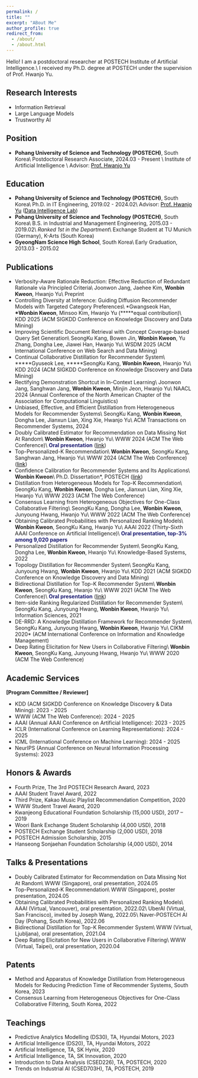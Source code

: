 ```yaml
---
permalink: /
title: ""
excerpt: "ABout Me"
author_profile: true
redirect_from: 
  - /about/
  - /about.html
---
```

Hello! I am a postdoctoral researcher at POSTECH Institute of Artificial Intelligence.\\
I received my Ph.D. degree at POSTECH under the supervision of Prof. Hwanjo Yu.[](files/FWCI_avg_2024.11.26.PNG)

Research Interests
------
- Information Retrieval
- Large Language Models
- Trustworthy AI

Position
------
- **Pohang University of Science and Technology (POSTECH)**, South Korea\\
Postdoctoral Research Associate, 2024.03 - Present \\
Institute of Artificial Intelligence \\
Advisor: <a href="https://sites.google.com/view/postechdi/member/faculty?authuser=0" target="_blank" style="color: black; ">Prof. Hwanjo Yu</a>

Education
------
- **Pohang University of Science and Technology (POSTECH)**, South Korea\\
Ph.D. in IT Engineering, 2019.02 - 2024.02\\
Advisor: <a href="https://sites.google.com/view/postechdi/member/faculty?authuser=0" target="_blank" style="color: black; text-decoration: underline;">Prof. Hwanjo Yu</a> (<a href="https://sites.google.com/view/postechdi" target="_blank" style="color: black; text-decoration: underline;">Data Intelligence Lab</a>)
- **Pohang University of Science and Technology (POSTECH)**, South Korea\\
B.S. in Industrial and Management Engineering, 2015.03 - 2019.02\\
*Ranked 1st in the Department*\\
Exchange Student at TU Munich (Germany), K-Arts (South Korea)
- **GyeongNam Science High School**, South Korea\\
Early Graduation, 2013.03 - 2015.02

Publications
-----
- Verbosity-Aware Rationale Reduction: Effective Reduction of Redundant Rationale via Principled Criteria\\
Joonwon Jang, Jaehee Kim, **Wonbin Kweon**, Hwanjo Yu\\
Preprint
- Controlling Diversity at Inference: Guiding Diffusion Recommender Models with Targeted Category Preferences\\
\*Gwangseok Han, **\*Wonbin Kweon**, Minsoo Kim, Hwanjo Yu (**\***equal contribution)\\
KDD 2025 (ACM SIGKDD Conference on Knowledge Discovery and Data Mining)
- Improving Scientific Document Retrieval with Concept Coverage-based Query Set Generation\\
SeongKu Kang, Bowen Jin, **Wonbin Kweon**, Yu Zhang, Dongha Lee, Jiawei Han, Hwanjo Yu\\
WSDM 2025 (ACM International Conference on Web Search and Data Mining)
- Continual Collaborative Distillation for Recommender System\\
**\***Gyuseok Lee, **\***SeongKu Kang, **Wonbin Kweon**, Hwanjo Yu\\
KDD 2024 (ACM SIGKDD Conference on Knowledge Discovery and Data Mining)
- Rectifying Demonstration Shortcut in In-Context Learning\\
Joonwon Jang, Sanghwan Jang, **Wonbin Kweon**, Minjin Jeon, Hwanjo Yu\\
NAACL 2024 (Annual Conference of the North American Chapter of the Association for Computational Linguistics)
- Unbiased, Effective, and Efficient Distillation from Heterogeneous Models for Recommender Systems\\
SeongKu Kang, **Wonbin Kweon**, Dongha Lee, Jianxun Lian, Xing Xie, Hwanjo Yu\\
ACM Transactions on Recommender Systems, 2024
- Doubly Calibrated Estimator for Recommendation on Data Missing Not At Random\\
**Wonbin Kweon**, Hwanjo Yu\\
WWW 2024 (ACM The Web Conference)\\
<span style="color:midnightblue">**Oral presentation**</span> (<a href="https://www.youtube.com/watch?v=fs-Xoi8oKWc&ab_channel=ACMSIGWEB" target="_blank" style="color: black; ">link</a>)
- Top-Personalized-K Recommendation\\
**Wonbin Kweon**, SeongKu Kang, Sanghwan Jang, Hwanjo Yu\\
WWW 2024 (ACM The Web Conference) (<a href="https://www.youtube.com/watch?v=LWTKEI1xqgU&ab_channel=ACMSIGWEB" target="_blank" style="color: black; ">link</a>)
- Confidence Calibration for Recommender Systems and Its Applications\\
**Wonbin Kweon**\\
Ph.D. Dissertation*, POSTECH (<a href="https://arxiv.org/pdf/2402.16325.pdf" target="_blank" style="color: black; ">link</a>)
- Distillation from Heterogeneous Models for Top-K Recommendation\\
SeongKu Kang, **Wonbin Kweon**, Dongha Lee, Jianxun Lian, Xing Xie, Hwanjo Yu\\
WWW 2023 (ACM The Web Conference)
- Consensus Learning from Heterogeneous Objectives for One-Class Collaborative Filtering\\
SeongKu Kang, Dongha Lee, **Wonbin Kweon**, Junyoung Hwang, Hwanjo Yu\\
WWW 2022 (ACM The Web Conference)
- Obtaining Calibrated Probabilities with Personalized Ranking Models\\
**Wonbin Kweon**, SeongKu Kang, Hwanjo Yu\\
AAAI 2022 (Thirty-Sixth AAAI Conference on Artificial Intelligence)\\
<span style="color:midnightblue">**Oral presentation, top-3% among 9,020 papers**</span>
- Personalized Distillation for Recommender System\\
SeongKu Kang, Dongha Lee, **Wonbin Kweon**, Hwanjo Yu\\
Knowledge-Based Systems, 2022
- Topology Distillation for Recommender System\\
SeongKu Kang, Junyoung Hwang, **Wonbin Kweon**, Hwanjo Yu\\
KDD 2021 (ACM SIGKDD Conference on Knowledge Discovery and Data Mining)
- Bidirectional Distillation for Top-K Recommender System\\
**Wonbin Kweon**, SeongKu Kang, Hwanjo Yu\\
WWW 2021 (ACM The Web Conference)\\
<span style="color:midnightblue">**Oral presentation**</span> (<a href="https://www.youtube.com/watch?v=VsyV0JLaUXY&ab_channel=VideoLecturesChannel" target="_blank" style="color: black; ">link</a>)
- Item-side Ranking Regularized Distillation for Recommender System\\
SeongKu Kang, Junyoung Hwang, **Wonbin Kweon**, Hwanjo Yu\\
Information Sciences, 2021
- DE-RRD: A Knowledge Distillation Framework for Recommender System\\
SeongKu Kang, Junyoung Hwang, **Wonbin Kweon**, Hwanjo Yu\\
CIKM 2020* (ACM International Conference on Information and Knowledge Management)
- Deep Rating Elicitation for New Users in Collaborative Filtering\\
**Wonbin Kweon**, SeongKu Kang, Junyoung Hwang, Hwanjo Yu\\
WWW 2020 (ACM The Web Conference)

Academic Services
-----
**[Program Committee / Reviewer]**
- KDD (ACM SIGKDD Conference on Knowledge Discovery & Data Mining): 2023 - 2025
- WWW (ACM The Web Conference): 2024 - 2025
- AAAI (Annual AAAI Conference on Artificial Intelligence): 2023 - 2025
- ICLR (International Conference on Learning Representations): 2024 - 2025
- ICML (International Conference on Machine Learning): 2024 - 2025
- NeurIPS (Annual Conference on Neural Information Processing Systems): 2023

Honors & Awards
-----
- Fourth Prize, The 3rd POSTECH Research Award, 2023
- AAAI Student Travel Award, 2022
- Third Prize, Kakao Music Playlist Recommendation Competition, 2020
- WWW Student Travel Award, 2020
- Kwanjeong Educational Foundation Scholarship (15,000 USD), 2017 – 2019
- Woori Bank Exchange Student Scholarship (4,000 USD), 2018
- POSTECH Exchange Student Scholarship (2,000 USD), 2018
- POSTECH Admission Scholarship, 2015
- Hanseong Sonjaehan Foundation Scholarship (4,000 USD), 2014

Talks & Presentations
-----
- Doubly Calibrated Estimator for Recommendation on Data Missing Not At Random\\
WWW (Singapore), oral presentation, 2024.05
- Top-Personalized-K Recommendation\\
WWW (Singapore), poster presentation, 2024.05
- Obtaining Calibrated Probabilities with Personalized Ranking Models\\
AAAI (Virtual, Vancouver), oral presentation, 2022.02\\
UberAI (Virtual, San Francisco), invited by Joseph Wang, 2022.05\\
Naver-POSTECH AI Day (Pohang, South Korea), 2022.06
- Bidirectional Distillation for Top-K Recommender System\\
WWW (Virtual, Ljubljana), oral presentation, 2021.04
- Deep Rating Elicitation for New Users in Collaborative Filtering\\
WWW (Virtual, Taipei), oral presentation, 2020.04

Patents
-----
- Method and Apparatus of Knowledge Distillation from Heterogeneous Models for Reducing Prediction Time of Recommender Systems, South Korea, 2023
- Consensus Learning from Heterogeneous Objectives for One-Class Collaborative Filtering, South Korea, 2022

Teachings
-----
- Predictive Analytics Modelling (DS30), TA, Hyundai Motors, 2023
- Artificial Intelligence (DS20), TA, Hyundai Motors, 2022
- Artificial Intelligence, TA, SK Hynix, 2020
- Artificial Intelligence, TA, SK Innovation, 2020
- Introduction to Data Analysis (CSED226), TA, POSTECH, 2020
- Trends on Industrial AI (CSED703H), TA, POSTECH, 2019
